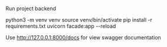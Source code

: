 Run project backend

python3 -m venv venv 
source venv/bin/activate 
pip install -r requirements.txt 
uvicorn facade:app --reload

Use http://127.0.0.1:8000/docs for view swagger documentation
